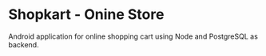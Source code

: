 # Shopkart - Onine Store
Android application for online shopping cart using Node and PostgreSQL as backend. 

